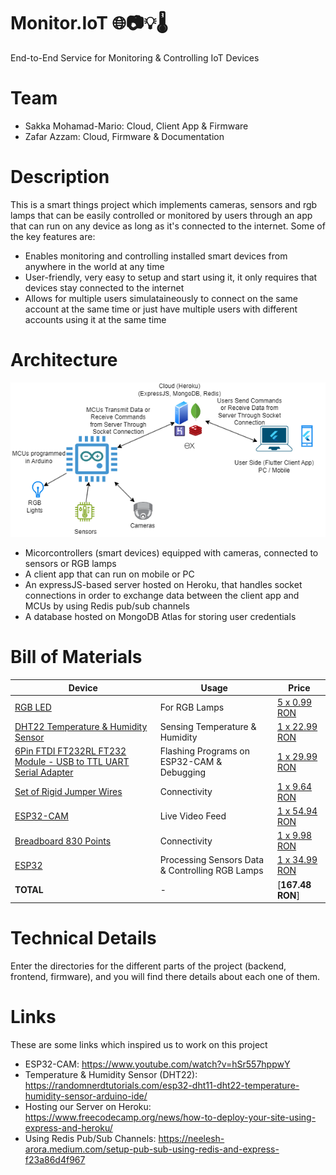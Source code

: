 # Monitor.IoT 🌐📷💡🌡️
End-to-End Service for Monitoring & Controlling IoT Devices

# Team

- Sakka Mohamad-Mario: Cloud, Client App & Firmware  
- Zafar Azzam: Cloud, Firmware & Documentation

# Description

This is a smart things project which implements cameras, sensors and rgb lamps that can be easily controlled or monitored by users through an app that can run on any device as long as it's connected to the internet. Some of the key features are:

- Enables monitoring and controlling installed smart devices from anywhere in the world at any time
- User-friendly, very easy to setup and start using it, it only requires that devices stay connected to the internet
- Allows for multiple users simulataineously to connect on the same account at the same time or just have multiple users with different accounts using it at the same time

# Architecture

![a](monitor.iot_architecture.png)

- Micorcontrollers (smart devices) equipped with cameras, connected to sensors or RGB lamps
- A client app that can run on mobile or PC
- An expressJS-based server hosted on Heroku, that handles socket connections in order to exchange data between the client app and MCUs by using Redis pub/sub channels
- A database hosted on MongoDB Atlas for storing user credentials

# Bill of Materials

| Device | Usage | Price                                                                                                                                                                                           |
|-|-|-|
| [RGB LED](https://static.optimusdigital.ro/55966-large_default/rgb-led-common-anode.jpg)| For RGB Lamps | [5 x 0.99 RON](https://www.optimusdigital.ro/en/leds/484-rgb-led-common-anode.html?search_query=0104210000005752&results=1) |
| [DHT22 Temperature & Humidity Sensor](https://static.optimusdigital.ro/65572-large_default/senzor-de-temperatura-i-umiditate-dht22.jpg) | Sensing Temperature & Humidity | [1 x 22.99 RON](https://www.optimusdigital.ro/en/temperature-sensors/1199-senzor-de-temperatura-i-umiditate-dht22.html?search_query=DHT22+Temperature+and+Humidity+Sensor&results=7) |
| [6Pin FTDI FT232RL FT232 Module - USB to TTL UART Serial Adapter](https://static.optimusdigital.ro/65779-large_default/6pin-ftdi-ft232rl-ft232-module-for-arduino-usb-to-ttl-uart-serial-wire-adapter-rs232.jpg) | Flashing Programs on ESP32-CAM & Debugging | [1 x 29.99 RON](https://www.optimusdigital.ro/en/level-shifters/12629-6pin-ftdi-ft232rl-ft232-module-for-arduino-usb-to-ttl-uart-serial-wire-adapter-rs232.html?search_query=0104110000084750%09&results=1) |
| [Set of Rigid Jumper Wires](https://ardushop.ro/9513-large_default/set-jumper-breadboard-140.jpg) | Connectivity | [1 x 9.64 RON](https://ardushop.ro/ro/fire-si-conectori/927-set-jumper-breadboard-140-6427854012340.html)  |
| [ESP32-CAM](https://ardushop.ro/10841-large_default/modul-esp32-cu-camera.jpg) | Live Video Feed | [1 x 54.94 RON](https://ardushop.ro/ro/comunicatie/1374-modul-esp32-cu-camera-6427854020031.html)  |                                                                   
| [Breadboard 830 Points](https://static.optimusdigital.ro/54847-large_default/breadboard-hq-830-points.jpg) | Connectivity | [1 x 9.98 RON](https://www.optimusdigital.ro/en/breadboards/8-breadboard-hq-830-points.html?search_query=Breadboard&results=362) |
| [ESP32](https://static.optimusdigital.ro/43669-large_default/esp32-development-board-with-wifi-and-bluetooth-42.jpg) | Processing Sensors Data & Controlling RGB Lamps | [1 x 34.99 RON](https://www.optimusdigital.ro/en/bluetooth-boards/4371-esp32-development-board-with-wifi-and-bluetooth-42.html?search_query=ESP32&results=38) |
| **TOTAL** | - | [**167.48 RON**] |

# Technical Details

Enter the directories for the different parts of the project (backend, frontend, firmware), and you will find there details about each one of them.

# Links

These are some links which inspired us to work on this project

- ESP32-CAM: https://www.youtube.com/watch?v=hSr557hppwY
- Temperature & Humidity Sensor (DHT22): https://randomnerdtutorials.com/esp32-dht11-dht22-temperature-humidity-sensor-arduino-ide/
- Hosting our Server on Heroku: https://www.freecodecamp.org/news/how-to-deploy-your-site-using-express-and-heroku/
- Using Redis Pub/Sub Channels: https://neelesh-arora.medium.com/setup-pub-sub-using-redis-and-express-f23a86d4f967
